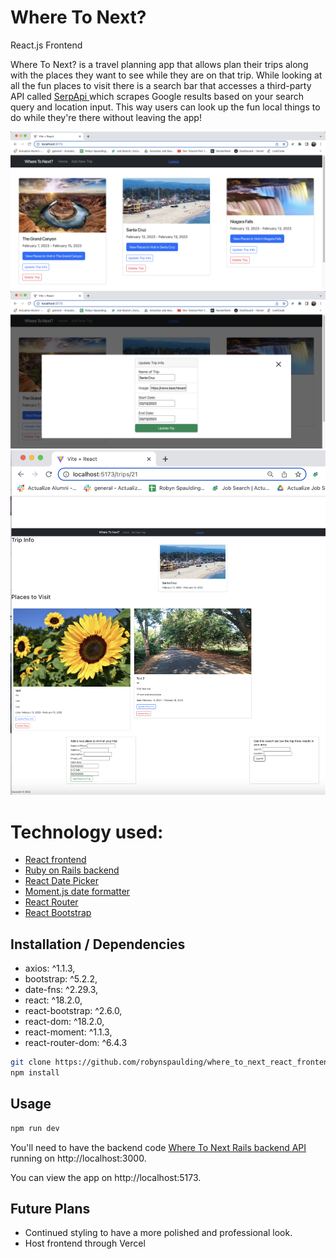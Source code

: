 # Where To Next?
React.js Frontend


Where To Next? is a travel planning app that allows plan their trips along with the places they want to see while they are on that trip. 
While looking at all the fun places to visit there is a search bar that accesses a third-party API called <a href="https://serpapi.com/"> SerpApi </a> which scrapes Google results based on your search query and location input. This way users can look up the fun local things to do while they're there without leaving the app! 

<img src="images/TripsIndex.png"> <img src="images/TripsUpdate.png"> <img src="images/TripsShow.png">

# Technology used:
- <a href="https://github.com/robynspaulding/where_to_next_react_frontend">React frontend</a>
- <a href="https://github.com/robynspaulding/where_to_next_api">Ruby on Rails backend </a>
- <a href="https://www.npmjs.com/package/react-date-picker">React Date Picker</a>
- <a href="momentjs.com"> Moment.js date formatter </a> 
- <a href="https://reactrouter.com/en/main"> React Router </a>
- <a href="https://react-bootstrap.github.io/getting-started/introduction/">React Bootstrap </a>


## Installation / Dependencies

- axios: ^1.1.3,
- bootstrap: ^5.2.2,
- date-fns: ^2.29.3,
- react: ^18.2.0,
- react-bootstrap: ^2.6.0,
- react-dom: ^18.2.0,
- react-moment: ^1.1.3,
- react-router-dom: ^6.4.3

```bash
git clone https://github.com/robynspaulding/where_to_next_react_frontend.git
npm install
```

## Usage

```bash
npm run dev
```

You'll need to have the backend code <a href="https://github.com/robynspaulding/where_to_next_api">Where To Next Rails backend API </a> running on http://localhost:3000.

You can view the app on http://localhost:5173.

## Future Plans 

- Continued styling to have a more polished and professional look. 
- Host frontend through Vercel


